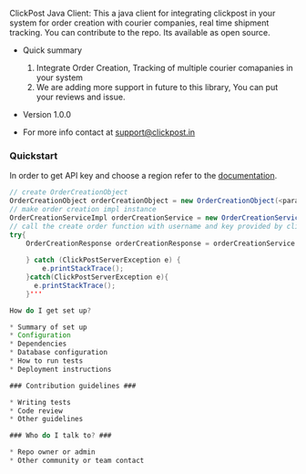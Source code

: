  ClickPost Java Client:
 This a java client for integrating clickpost in your system for order creation with courier companies,
 real time shipment tracking.
 You can contribute to the repo. Its available as open source.
 

 
 * Quick summary
    1. Integrate Order Creation, Tracking of multiple courier comapanies in your system
    2. We are adding more support in future to this library, You can put your reviews and issue.

 * Version
    1.0.0
 * For more info contact at support@clickpost.in
 
 ### Quickstart
 In order to get API key and choose a region refer to the [documentation](https://docs.postmen.com/overview.html).
 ``` JAVA
 // create OrderCreationObject
 OrderCreationObject orderCreationObject = new OrderCreationObject(<params>)
 // make order creation impl instance 
 OrderCreationServiceImpl orderCreationService = new OrderCreationServiceImpl()
 // call the create order function with username and key provided by clickpost and define prod or test env
 try{
     OrderCreationResponse orderCreationResponse = orderCreationService.createOrderOnClickPost(orderCreationObject,userName,key,<ClickPostConfig.TEST/ClickPostConfig.PROD>)
    
     } catch (ClickPostServerException e) {
         e.printStackTrace();
     }catch(ClickPostServerException e){
       e.printStackTrace(); 
     }'''
 
How do I get set up?
 
 * Summary of set up
 * Configuration
 * Dependencies
 * Database configuration
 * How to run tests
 * Deployment instructions
 
 ### Contribution guidelines ###
 
 * Writing tests
 * Code review
 * Other guidelines
 
 ### Who do I talk to? ###
 
 * Repo owner or admin
 * Other community or team contact